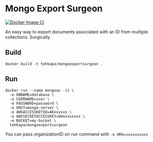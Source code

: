 # Mongo Export Surgeon

[![Docker Image CI](https://github.com/tehKapa/mongoexportsurgeon/actions/workflows/docker-image.yml/badge.svg)](https://github.com/tehKapa/mongoexportsurgeon/actions/workflows/docker-image.yml)

An easy way to export documents associated with an ID from multiple collections. Surgically.

## Build

```
docker build -t tehkapa/mongoexportsurgeon .
```

## Run

```
docker run --name mongoas -it \
  -e DBNAME=database \
  -e USERNAME=user \
  -e PASSWORD=password \
  -e HOST=mongo-server \
  -e AWSACCESSKEYID=AKxxxxxx \
  -e AWSSECRETACCESSKEY=bHxxxxxxxx \
  -e BUCKET=my-bucket \
  tehkapa/mongoexportsurgeon
```

You can pass organizationID on run command with `-e ORG=xxxxxxxxxx`
